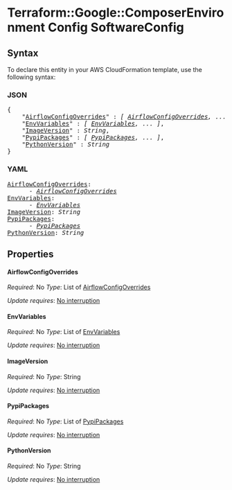 # Terraform::Google::ComposerEnvironment Config SoftwareConfig

## Syntax

To declare this entity in your AWS CloudFormation template, use the following syntax:

### JSON

<pre>
{
    "<a href="#airflowconfigoverrides" title="AirflowConfigOverrides">AirflowConfigOverrides</a>" : <i>[ <a href="config-softwareconfig-airflowconfigoverrides.md">AirflowConfigOverrides</a>, ... ]</i>,
    "<a href="#envvariables" title="EnvVariables">EnvVariables</a>" : <i>[ <a href="config-softwareconfig-envvariables.md">EnvVariables</a>, ... ]</i>,
    "<a href="#imageversion" title="ImageVersion">ImageVersion</a>" : <i>String</i>,
    "<a href="#pypipackages" title="PypiPackages">PypiPackages</a>" : <i>[ <a href="config-softwareconfig-pypipackages.md">PypiPackages</a>, ... ]</i>,
    "<a href="#pythonversion" title="PythonVersion">PythonVersion</a>" : <i>String</i>
}
</pre>

### YAML

<pre>
<a href="#airflowconfigoverrides" title="AirflowConfigOverrides">AirflowConfigOverrides</a>: <i>
      - <a href="config-softwareconfig-airflowconfigoverrides.md">AirflowConfigOverrides</a></i>
<a href="#envvariables" title="EnvVariables">EnvVariables</a>: <i>
      - <a href="config-softwareconfig-envvariables.md">EnvVariables</a></i>
<a href="#imageversion" title="ImageVersion">ImageVersion</a>: <i>String</i>
<a href="#pypipackages" title="PypiPackages">PypiPackages</a>: <i>
      - <a href="config-softwareconfig-pypipackages.md">PypiPackages</a></i>
<a href="#pythonversion" title="PythonVersion">PythonVersion</a>: <i>String</i>
</pre>

## Properties

#### AirflowConfigOverrides

_Required_: No
_Type_: List of <a href="config-softwareconfig-airflowconfigoverrides.md">AirflowConfigOverrides</a>

_Update requires_: [No interruption](https://docs.aws.amazon.com/AWSCloudFormation/latest/UserGuide/using-cfn-updating-stacks-update-behaviors.html#update-no-interrupt)

#### EnvVariables

_Required_: No
_Type_: List of <a href="config-softwareconfig-envvariables.md">EnvVariables</a>

_Update requires_: [No interruption](https://docs.aws.amazon.com/AWSCloudFormation/latest/UserGuide/using-cfn-updating-stacks-update-behaviors.html#update-no-interrupt)

#### ImageVersion

_Required_: No
_Type_: String

_Update requires_: [No interruption](https://docs.aws.amazon.com/AWSCloudFormation/latest/UserGuide/using-cfn-updating-stacks-update-behaviors.html#update-no-interrupt)

#### PypiPackages

_Required_: No
_Type_: List of <a href="config-softwareconfig-pypipackages.md">PypiPackages</a>

_Update requires_: [No interruption](https://docs.aws.amazon.com/AWSCloudFormation/latest/UserGuide/using-cfn-updating-stacks-update-behaviors.html#update-no-interrupt)

#### PythonVersion

_Required_: No
_Type_: String

_Update requires_: [No interruption](https://docs.aws.amazon.com/AWSCloudFormation/latest/UserGuide/using-cfn-updating-stacks-update-behaviors.html#update-no-interrupt)

